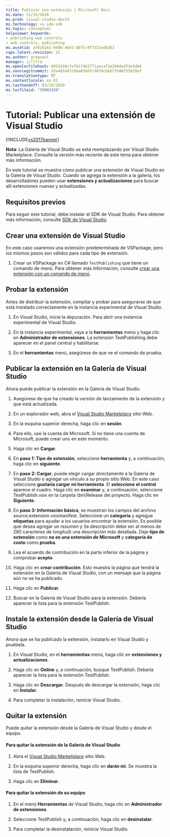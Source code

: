 ```yaml
---
title: Publicar una extensión | Microsoft Docs
ms.date: 11/15/2016
ms.prod: visual-studio-dev14
ms.technology: vs-ide-sdk
ms.topic: conceptual
helpviewer_keywords:
- publishing web controls
- web controls, publishing
ms.assetid: a7816161-0490-4043-86f5-0f7331ed83b3
caps.latest.revision: 21
ms.author: gregvanl
manager: jillfra
ms.openlocfilehash: 0d32428c7a7b1f481771aacaf3e2b0dadfde5db6
ms.sourcegitcommit: d3a485d47c6ba01b0fc9878cbbb7fe88755b29af
ms.translationtype: MT
ms.contentlocale: es-ES
ms.lasthandoff: 03/19/2019
ms.locfileid: "59002428"
---
```

# <a name="walkthrough-publishing-a-visual-studio-extension"></a>Tutorial: Publicar una extensión de Visual Studio
[!INCLUDE[vs2017banner](../includes/vs2017banner.md)]

**Nota**: La Galería de Visual Studio se está reemplazando por Visual Studio Marketplace. Consulte la versión más reciente de este tema para obtener más información.


En este tutorial se muestra cómo publicar una extensión de Visual Studio en la Galería de Visual Studio. Cuando se agrega la extensión a la galería, los desarrolladores pueden usar **extensiones y actualizaciones** para buscar allí extensiones nuevas y actualizadas.

## <a name="prerequisites"></a>Requisitos previos
 Para seguir este tutorial, debe instalar el SDK de Visual Studio. Para obtener más información, consulte [SDK de Visual Studio](../extensibility/visual-studio-sdk.md).

## <a name="create-a-visual-studio-extension"></a>Crear una extensión de Visual Studio
 En este caso usaremos una extensión predeterminada de VSPackage, pero los mismos pasos son válidos para cada tipo de extensión.

1.  Crear un VSPackage en C# llamado `TestPublishing` que tiene un comando de menú. Para obtener más información, consulte [crear una extensión con un comando de menú](../extensibility/creating-an-extension-with-a-menu-command.md).

## <a name="test-the-extension"></a>Probar la extensión
 Antes de distribuir la extensión, compilar y probar para asegurarse de que está instalado correctamente en la instancia experimental de Visual Studio.

1.  En Visual Studio, inicie la depuración. Para abrir una instancia experimental de Visual Studio.

2.  En la instancia experimental, vaya a la **herramientas** menú y haga clic en **Administrador de extensiones**. La extensión TestPublishing debe aparecer en el panel central y habilitarse.

3.  En el **herramientas** menú, asegúrese de que ve el comando de prueba.

## <a name="publish-the-extension-to-the-visual-studio-gallery"></a>Publicar la extensión en la Galería de Visual Studio
 Ahora puede publicar la extensión en la Galería de Visual Studio.

1.  Asegúrese de que ha creado la versión de lanzamiento de la extensión y que está actualizada.

2.  En un explorador web, abra el [Visual Studio Marketplace](https://marketplace.visualstudio.com/) sitio Web.

3.  En la esquina superior derecha, haga clic en **sesión**.

4.  Para ello, use la cuenta de Microsoft. Si no tiene una cuenta de Microsoft, puede crear uno en este momento.

5.  Haga clic en **Cargar**.

6.  En **paso 1: Tipo de extensión**, seleccione **herramienta** y, a continuación, haga clic en **siguiente**.

7.  En **paso 2: Cargar**, puede elegir cargar directamente a la Galería de Visual Studio o agregar un vínculo a su propio sitio Web. En este caso seleccione **gustaría cargar mi herramienta**. El **seleccione el control** aparece el cuadro. Haga clic en **examinar** y, a continuación, seleccione TestPublish.vsix en la carpeta \bin\Release del proyecto. Haga clic en **Siguiente**.

8.  En **paso 3: Información básica**, se muestran los campos del archivo source.extension.vsixmanifest. Seleccione un **categoría** y agregue **etiquetas** para ayudar a los usuarios encontrar la extensión. Es posible que desea agregar un resumen y (la descripción debe ser al menos de 280 caracteres de longitud) una descripción más detallada. Deje **tipo de extensión** como **no es una extensión de Microsoft** y **categoría de costo** como **prueba**.

9. Lea el acuerdo de contribución en la parte inferior de la página y comprobar **acepto**.

10. Haga clic en **crear contribución**. Esto muestra la página que tendrá la extensión en la Galería de Visual Studio, con un mensaje que la página aún no se ha publicado.

11. Haga clic en **Publicar**.

12. Buscar en la Galería de Visual Studio para la extensión. Debería aparecer la lista para la extensión TestPublish.

## <a name="install-the-extension-from-the-visual-studio-gallery"></a>Instale la extensión desde la Galería de Visual Studio
 Ahora que se ha publicado la extensión, instalarlo en Visual Studio y pruébela.

1.  En Visual Studio, en el **herramientas** menú, haga clic en **extensiones y actualizaciones**.

2.  Haga clic en **Online** y, a continuación, busque TestPublish. Debería aparecer la lista para la extensión TestPublish.

3.  Haga clic en **Descargar**. Después de descargar la extensión, haga clic en **Instalar**.

4.  Para completar la instalación, reinicie Visual Studio.

## <a name="removing-the-extension"></a>Quitar la extensión
 Puede quitar la extensión desde la Galería de Visual Studio y desde el equipo.

#### <a name="to-remove-the-extension-from-the-visual-studio-gallery"></a>Para quitar la extensión de la Galería de Visual Studio

1.  Abra el [Visual Studio Marketplace](https://marketplace.visualstudio.com/) sitio Web.

2.  En la esquina superior derecha, haga clic en **darán mi**. Se muestra la lista de TestPublish.

3.  Haga clic en **Eliminar**.

#### <a name="to-remove-the-extension-from-your-computer"></a>Para quitar la extensión de su equipo

1.  En el menú **Herramientas** de Visual Studio, haga clic en **Administrador de extensiones**.

2.  Seleccione TestPublish y, a continuación, haga clic en **desinstalar**.

3.  Para completar la desinstalación, reinicie Visual Studio.
